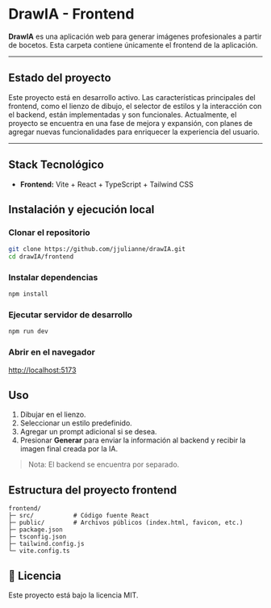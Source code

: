 # DrawIA - Frontend

**DrawIA** es una aplicación web para generar imágenes profesionales a partir de bocetos. Esta carpeta contiene únicamente el frontend de la aplicación.

---

## Estado del proyecto

Este proyecto está en desarrollo activo. Las características principales del frontend, como el lienzo de dibujo, el selector de estilos y la interacción con el backend, están implementadas y son funcionales. Actualmente, el proyecto se encuentra en una fase de mejora y expansión, con planes de agregar nuevas funcionalidades para enriquecer la experiencia del usuario.

---

## Stack Tecnológico

* **Frontend:** Vite + React + TypeScript + Tailwind CSS

## Instalación y ejecución local

### Clonar el repositorio

```bash
git clone https://github.com/jjulianne/drawIA.git
cd drawIA/frontend
```

### Instalar dependencias

```bash
npm install
```

### Ejecutar servidor de desarrollo

```bash
npm run dev
```

### Abrir en el navegador

[http://localhost:5173](http://localhost:5173)

## Uso

1. Dibujar en el lienzo.
2. Seleccionar un estilo predefinido.
3. Agregar un prompt adicional si se desea.
4. Presionar **Generar** para enviar la información al backend y recibir la imagen final creada por la IA.

> Nota: El backend se encuentra por separado.

## Estructura del proyecto frontend

```
frontend/
├─ src/           # Código fuente React
├─ public/        # Archivos públicos (index.html, favicon, etc.)
├─ package.json
├─ tsconfig.json
├─ tailwind.config.js
└─ vite.config.ts
```

## 📄 Licencia

Este proyecto está bajo la licencia MIT.
